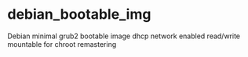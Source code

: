 # debian_bootable_img
Debian minimal grub2 bootable image dhcp network enabled read/write mountable for chroot remastering
